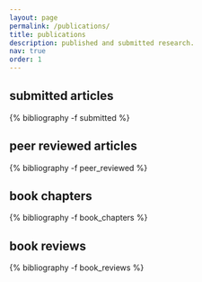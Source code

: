 ```yaml
---
layout: page
permalink: /publications/
title: publications
description: published and submitted research.
nav: true
order: 1
---
```


<!-- _pages/publications.md -->
<div class="publications">

<h2  class="pubyear">submitted articles</h2>
{% bibliography -f submitted %}

<h2  class="pubyear">peer reviewed articles</h2>
{% bibliography -f peer_reviewed %}

<h2  class="pubyear">book chapters</h2>
{% bibliography -f book_chapters %}

<h2  class="pubyear">book reviews</h2>
{% bibliography -f book_reviews %}

</div>

